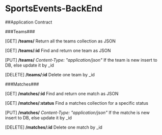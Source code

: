 # SportsEvents-BackEnd

##Application Contract


###Teams###

[GET]
**/teams/**
Return all the teams collection as JSON

[GET]
**/teams/:id**
Find and return one team as JSON

[PUT]
**/teams/**
*Content-Type: "application/json"*
If the team is new insert to DB, else update it by _id

[DELETE]
**/teams/:id**
Delete one team by _id


###Matches###

[GET]
**/matches/:id**
Find and return one match as JSON

[GET]
**/matches/:status**
Find a matches collection for a specific status

[PUT]
**/matches/**
*Content-Type: "application/json"*
If the matche is new insert to DB, else update it by _id

[DELETE]
**/matches/:id**
Delete one match by _id


